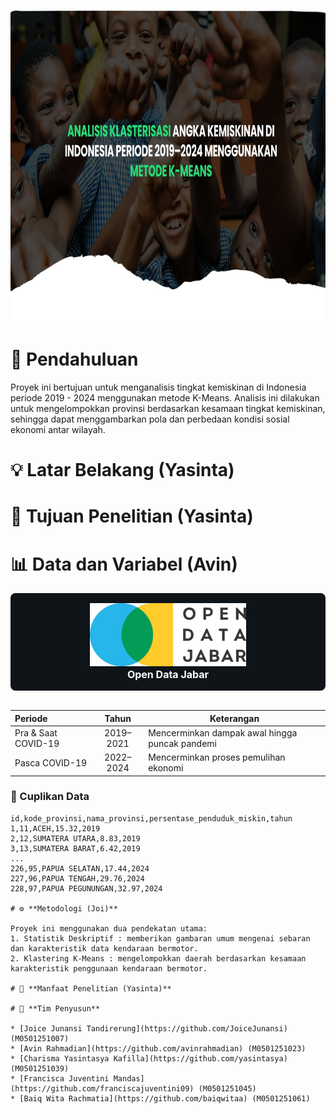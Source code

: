 <p align="center">
  <img src="Image/Header.jpg" width="1000" height="500">
  <br>
</p>

# 📖 **Pendahuluan**

Proyek ini bertujuan untuk menganalisis tingkat kemiskinan di Indonesia periode 2019 - 2024 menggunakan metode K-Means. Analisis ini dilakukan untuk mengelompokkan provinsi berdasarkan kesamaan tingkat kemiskinan, sehingga dapat menggambarkan pola dan perbedaan kondisi sosial ekonomi antar wilayah.

# 💡 **Latar Belakang (Yasinta)**

# 🎯 **Tujuan Penelitian (Yasinta)**

# 📊 **Data dan Variabel (Avin)**

<div align="center" style="background-color:#0f1419; padding:16px; border-radius:8px;">
  <img src="Image/Logo_ODJ.png" alt="Open Data Jabar" width="250"><br>
  <span style="color:white; font-weight:bold; font-size:16px;">Open Data Jabar</span>
</div>
  <br>
</p>

| Periode               | Tahun      | Keterangan                                           |
|:----------------------|:----------:|------------------------------------------------------|
| Pra & Saat COVID-19   | 2019–2021  | Mencerminkan dampak awal hingga puncak pandemi       |
| Pasca COVID-19        | 2022–2024  | Mencerminkan proses pemulihan ekonomi                |

### 💾 Cuplikan Data

```csv
id,kode_provinsi,nama_provinsi,persentase_penduduk_miskin,tahun
1,11,ACEH,15.32,2019
2,12,SUMATERA UTARA,8.83,2019
3,13,SUMATERA BARAT,6.42,2019
...
226,95,PAPUA SELATAN,17.44,2024
227,96,PAPUA TENGAH,29.76,2024
228,97,PAPUA PEGUNUNGAN,32.97,2024

# ⚙️ **Metodologi (Joi)**

Proyek ini menggunakan dua pendekatan utama:
1. Statistik Deskriptif : memberikan gambaran umum mengenai sebaran dan karakteristik data kendaraan bermotor.
2. Klastering K-Means : mengelompokkan daerah berdasarkan kesamaan karakteristik penggunaan kendaraan bermotor.

# 💎 **Manfaat Penelitian (Yasinta)**

# 👥 **Tim Penyusun**

* [Joice Junansi Tandirerung](https://github.com/JoiceJunansi) (M0501251007) 
* [Avin Rahmadian](https://github.com/avinrahmadian) (M0501251023)
* [Charisma Yasintasya Kafilla](https://github.com/yasintasya) (M0501251039)
* [Francisca Juventini Mandas](https://github.com/franciscajuventini09) (M0501251045)
* [Baiq Wita Rachmatia](https://github.com/baiqwitaa) (M0501251061)


